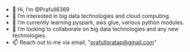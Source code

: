 - 👋 Hi, I’m @Prafull6369
- 👀 I’m interested in big data technologies and cloud computing.
- 🌱 I’m currently learning pyspark, aws glue, various python modules.
- 💞️ I’m looking to collaborate on big data technologies and any new technologies.
- 📫 Reach out to me via email, "prafullpratap@gmail.com" 

<!---
Prafull6369/Prafull6369 is a ✨ special ✨ repository because its `README.md` (this file) appears on your GitHub profile.
You can click the Preview link to take a look at your changes.
--->
